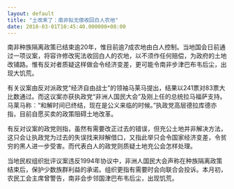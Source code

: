 ```yaml
---
layout: default
title: "土改来了：南非拟无偿收回白人农地"
date: 2018-03-01T10:45:40.000000+08:00
---
```


南非种族隔离政策已结束逾20年，惟目前逾7成农地由白人控制。当地国会日前通过一项议案，将容许修改宪法收回白人的农地，以不须作任何赔偿，为政府的土地改铺路。惟有反对者质疑这样做会令经济变差，更可能令南非步津巴布韦后尘，出现大饥荒。

有关议案由反对派政党“经济自由战士”的领袖马莱马提出，结果以241票对83票大比数通过。而这议案亦获执政党“非洲人国民大会”及刚上任的总统拉马福萨支持。马莱马称︰“和解时间已终结，现在是公义来临的时候。”执政党高层德拉库德亦指，目前自愿买卖的政策阻碍土地改革。

有反对议案的政党则指，虽然有需要改正过去的错误，但充公土地并非解决方法，这只会让执政党为过去的失误找来辩解借口，又指此举只会令国家经济变差，令贫穷的黑人进一步受害。而代表白人的政党则质疑土地充公会怎样处理。

当地民权组织批评议案违反1994年协议中，非洲人国民大会声称在种族隔离政策结束后，保护少数族群利益的承诺。组织更指有需要时会向联合会投诉。本月初，农民工会主席曾警告，南非会步邻国津巴布韦后尘，出现饥荒。 

